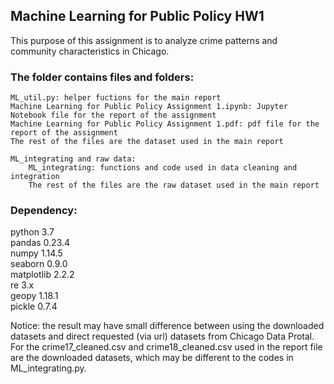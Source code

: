 ## Machine Learning for Public Policy HW1

This purpose of this assignment is to analyze crime patterns and community characteristics in Chicago.

### The folder contains files and folders:

    ML_util.py: helper fuctions for the main report
    Machine Learning for Public Policy Assignment 1.ipynb: Jupyter Notebook file for the report of the assignment
    Machine Learning for Public Policy Assignment 1.pdf: pdf file for the report of the assignment
    The rest of the files are the dataset used in the main report

    ML_integrating and raw data:
        ML_integrating: functions and code used in data cleaning and integration
        The rest of the files are the raw dataset used in the main report
    

### Dependency:

python 3.7
<br>
pandas 0.23.4
<br>
numpy 1.14.5
<br>
seaborn 0.9.0
<br>
matplotlib 2.2.2
<br>
re 3.x
<br>
geopy 1.18.1
<br>
pickle 0.7.4

Notice: the result may have small difference between using the downloaded datasets and direct requested (via url) datasets from Chicago Data Protal. For the crime17_cleaned.csv and crime18_cleaned.csv used in the report file are the downloaded datasets, which may be different to the codes in ML_integrating.py.
